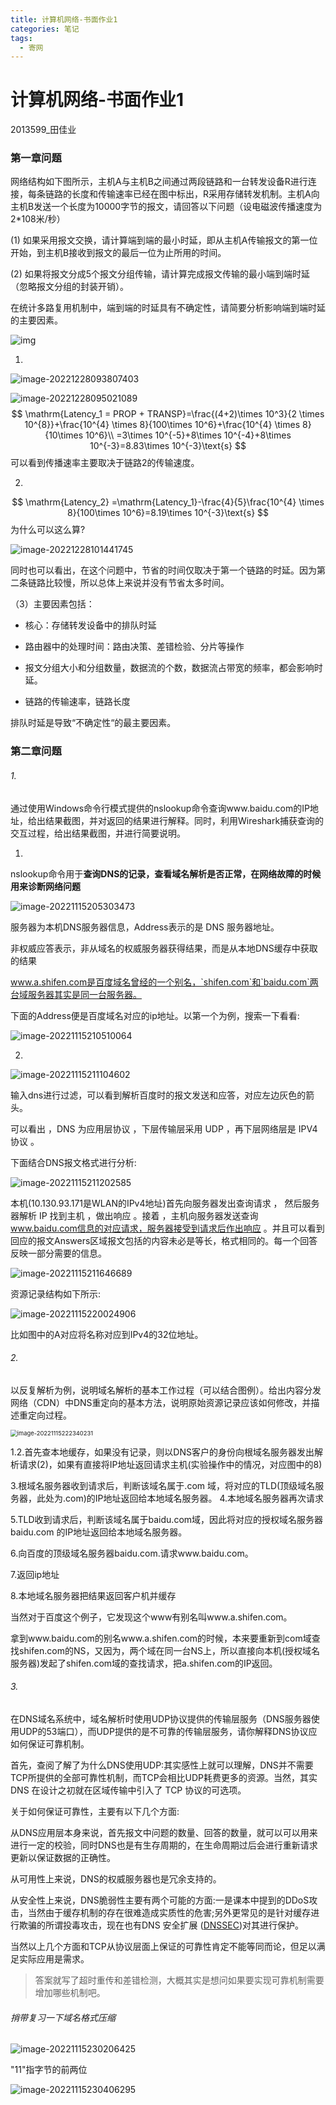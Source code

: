 ```yaml
---
title: 计算机网络-书面作业1
categories: 笔记
tags:
  - 寄网
---
```

# 计算机网络-书面作业1

2013599_田佳业

### 第一章问题

网络结构如下图所示，主机A与主机B之间通过两段链路和一台转发设备R进行连接，每条链路的长度和传输速率已经在图中标出，R采用存储转发机制。主机A向主机B发送一个长度为10000字节的报文，请回答以下问题（设电磁波传播速度为2*108米/秒）

(1)   如果采用报文交换，请计算端到端的最小时延，即从主机A传输报文的第一位开始，到主机B接收到报文的最后一位为止所用的时间。

(2)   如果将报文分成5个报文分组传输，请计算完成报文传输的最小端到端时延（忽略报文分组的封装开销）。

在统计多路复用机制中，端到端的时延具有不确定性，请简要分析影响端到端时延的主要因素。



![img](https://raw.githubusercontent.com/Lunaticsky-tql/blog_article_resources/main/%E8%AE%A1%E7%AE%97%E6%9C%BA%E7%BD%91%E7%BB%9C-%E4%B9%A6%E9%9D%A2%E4%BD%9C%E4%B8%9A1/20221120095815944612_600_clip_image002.png)

1.

![image-20221228093807403](https://raw.githubusercontent.com/Lunaticsky-tql/blog_article_resources/main/%E8%AE%A1%E7%AE%97%E6%9C%BA%E7%BD%91%E7%BB%9C-%E4%B9%A6%E9%9D%A2%E4%BD%9C%E4%B8%9A1/20221228103350003675_727_image-20221228093807403.png)

![image-20221228095021089](https://raw.githubusercontent.com/Lunaticsky-tql/blog_article_resources/main/%E8%AE%A1%E7%AE%97%E6%9C%BA%E7%BD%91%E7%BB%9C-%E4%B9%A6%E9%9D%A2%E4%BD%9C%E4%B8%9A1/20221228103353392389_877_image-20221228095021089.png)
$$
\mathrm{Latency_1 = PROP + TRANSP}=\frac{(4+2)\times 10^3}{2 \times 10^{8}}+\frac{10^{4} \times 8}{100\times 10^6}+\frac{10^{4} \times 8}{10\times 10^6}\\
=3\times 10^{-5}+8\times 10^{-4}+8\times 10^{-3}=8.83\times 10^{-3}\text{s}
$$
可以看到传播速率主要取决于链路2的传输速度。

2.



$$
\mathrm{Latency_2} =\mathrm{Latency_1}-\frac{4}{5}\frac{10^{4} \times 8}{100\times 10^6}=8.19\times 10^{-3}\text{s}
$$
为什么可以这么算?

![image-20221228101441745](https://raw.githubusercontent.com/Lunaticsky-tql/blog_article_resources/main/%E8%AE%A1%E7%AE%97%E6%9C%BA%E7%BD%91%E7%BB%9C-%E4%B9%A6%E9%9D%A2%E4%BD%9C%E4%B8%9A1/20221228103355518362_356_image-20221228101441745.png)

同时也可以看出，在这个问题中，节省的时间仅取决于第一个链路的时延。因为第二条链路比较慢，所以总体上来说并没有节省太多时间。

（3）主要因素包括：

+ 核心：存储转发设备中的排队时延

+ 路由器中的处理时间：路由决策、差错检验、分片等操作

+ 报文分组大小和分组数量，数据流的个数，数据流占带宽的频率，都会影响时延。 

+ 链路的传输速率，链路长度 

排队时延是导致“不确定性“的最主要因素。

### 第二章问题

###### 1.

通过使用Windows命令行模式提供的nslookup命令查询www.baidu.com的IP地址，给出结果截图，并对返回的结果进行解释。同时，利用Wireshark捕获查询的交互过程，给出结果截图，并进行简要说明。

1)

nslookup命令用于**查询DNS的记录，查看域名解析是否正常，在网络故障的时候用来诊断网络问题**

![image-20221115205303473](https://raw.githubusercontent.com/Lunaticsky-tql/blog_article_resources/main/%E8%AE%A1%E7%AE%97%E6%9C%BA%E7%BD%91%E7%BB%9C-%E4%B9%A6%E9%9D%A2%E4%BD%9C%E4%B8%9A1/20221120095816836309_574_image-20221115205303473.png)

服务器为本机DNS服务器信息，Address表示的是 DNS 服务器地址。

非权威应答表示，非从域名的权威服务器获得结果，而是从本地DNS缓存中获取的结果

www.a.shifen.com是百度域名曾经的一个别名，`shifen.com`和`baidu.com`两台域服务器其实是同一台服务器。

下面的Address便是百度域名对应的ip地址。以第一个为例，搜索一下看看:

![image-20221115210510064](https://raw.githubusercontent.com/Lunaticsky-tql/blog_article_resources/main/%E8%AE%A1%E7%AE%97%E6%9C%BA%E7%BD%91%E7%BB%9C-%E4%B9%A6%E9%9D%A2%E4%BD%9C%E4%B8%9A1/20221120095817744460_340_image-20221115210510064.png)

2)

![image-20221115211104602](https://raw.githubusercontent.com/Lunaticsky-tql/blog_article_resources/main/%E8%AE%A1%E7%AE%97%E6%9C%BA%E7%BD%91%E7%BB%9C-%E4%B9%A6%E9%9D%A2%E4%BD%9C%E4%B8%9A1/20221120095840824680_626_image-20221115211104602.png)

输入dns进行过滤，可以看到解析百度时的报文发送和应答，对应左边灰色的箭头。

可以看出 ，DNS 为应用层协议 ，下层传输层采用 UDP ，再下层网络层是 IPV4 协议 。 

下面结合DNS报文格式进行分析:

![image-20221115211202585](https://raw.githubusercontent.com/Lunaticsky-tql/blog_article_resources/main/%E8%AE%A1%E7%AE%97%E6%9C%BA%E7%BD%91%E7%BB%9C-%E4%B9%A6%E9%9D%A2%E4%BD%9C%E4%B8%9A1/20221120095842598552_479_image-20221115211202585.png)

本机(10.130.93.171是WLAN的IPv4地址)首先向服务器发出查询请求 ， 然后服务器解析 IP 找到主机 ，做出响应 。接着 ，主机向服务器发送查询 www.baidu.com信息的对应请求，服务器接受到请求后作出响应 。并且可以看到回应的报文Answers区域报文包括的内容未必是等长，格式相同的。每一个回答反映一部分需要的信息。



![image-20221115211646689](https://raw.githubusercontent.com/Lunaticsky-tql/blog_article_resources/main/%E8%AE%A1%E7%AE%97%E6%9C%BA%E7%BD%91%E7%BB%9C-%E4%B9%A6%E9%9D%A2%E4%BD%9C%E4%B8%9A1/20221120095845117430_948_image-20221115211646689.png)

资源记录结构如下所示:

![image-20221115220024906](https://raw.githubusercontent.com/Lunaticsky-tql/blog_article_resources/main/%E8%AE%A1%E7%AE%97%E6%9C%BA%E7%BD%91%E7%BB%9C-%E4%B9%A6%E9%9D%A2%E4%BD%9C%E4%B8%9A1/20221120100009402791_134_image-20221115220024906.png)

比如图中的A对应将名称对应到IPv4的32位地址。

###### 2.

以反复解析为例，说明域名解析的基本工作过程（可以结合图例）。给出内容分发网络（CDN）中DNS重定向的基本方法，说明原始资源记录应该如何修改，并描述重定向过程。

<img src="https://raw.githubusercontent.com/Lunaticsky-tql/blog_article_resources/main/%E8%AE%A1%E7%AE%97%E6%9C%BA%E7%BD%91%E7%BB%9C-%E4%B9%A6%E9%9D%A2%E4%BD%9C%E4%B8%9A1/20221120100010926561_580_image-20221115222340231.png" alt="image-20221115222340231" style="zoom: 67%;" />

1.2.首先查本地缓存，如果没有记录，则以DNS客户的身份向根域名服务器发出解析请求(2)，如果有直接将IP地址返回请求主机(实验操作中的情况，对应图中的8)

3.根域名服务器收到请求后，判断该域名属于.com 域，将对应的TLD(顶级域名服务器，此处为.com)的IP地址返回给本地域名服务器。
4.本地域名服务器再次请求

5.TLD收到请求后，判断该域名属于baidu.com域，因此将对应的授权域名服务器baidu.com 的IP地址返回给本地域名服务器。

6.向百度的顶级域名服务器baidu.com.请求www.baidu.com。

7.返回ip地址

8.本地域名服务器把结果返回客户机并缓存

当然对于百度这个例子，它发现这个www有别名叫www.a.shifen.com。

拿到www.baidu.com的别名www.a.shifen.com的时候，本来要重新到com域查找shifen.com的NS，又因为，两个域在同一台NS上，所以直接向本机(授权域名服务器)发起了shifen.com域的查找请求，把a.shifen.com的IP返回。

###### 3.

在DNS域名系统中，域名解析时使用UDP协议提供的传输层服务（DNS服务器使用UDP的53端口），而UDP提供的是不可靠的传输层服务，请你解释DNS协议应如何保证可靠机制。

首先，查阅了解了为什么DNS使用UDP:其实感性上就可以理解，DNS并不需要TCP所提供的全部可靠性机制，而TCP会相比UDP耗费更多的资源。当然，其实DNS 在设计之初就在区域传输中引入了 TCP 协议的可选项。

关于如何保证可靠性，主要有以下几个方面:

从DNS应用层本身来说，首先报文中问题的数量、回答的数量，就可以可以用来进行一定的校验，同时DNS也是有生存周期的，在生命周期过后会进行重新请求更新以保证数据的正确性。

从可用性上来说，DNS的权威服务器也是冗余支持的。

从安全性上来说，DNS脆弱性主要有两个可能的方面:一是课本中提到的DDoS攻击，当然由于缓存机制的存在很难造成实质性的危害;另外更常见的是针对缓存进行欺骗的所谓投毒攻击，现在也有DNS 安全扩展 ([DNSSEC](https://cloud.google.com/dns/docs/dnssec?hl=zh-cn))对其进行保护。

当然以上几个方面和TCP从协议层面上保证的可靠性肯定不能等同而论，但足以满足实际应用是需求。

> 答案就写了超时重传和差错检测，大概其实是想问如果要实现可靠机制需要增加哪些机制吧。

###### 捎带复习一下域名格式压缩

![image-20221115230206425](https://raw.githubusercontent.com/Lunaticsky-tql/blog_article_resources/main/%E8%AE%A1%E7%AE%97%E6%9C%BA%E7%BD%91%E7%BB%9C-%E4%B9%A6%E9%9D%A2%E4%BD%9C%E4%B8%9A1/20221120100012567584_212_image-20221115230206425.png)

"11"指字节的前两位

![image-20221115230406295](https://raw.githubusercontent.com/Lunaticsky-tql/blog_article_resources/main/%E8%AE%A1%E7%AE%97%E6%9C%BA%E7%BD%91%E7%BB%9C-%E4%B9%A6%E9%9D%A2%E4%BD%9C%E4%B8%9A1/20221120100014215164_756_image-20221115230406295.png)